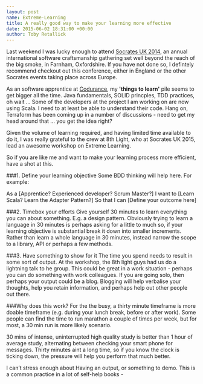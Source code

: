 ```yaml
---
layout: post
name: Extreme-Learning
title: A really good way to make your learning more effective
date: 2015-06-02 18:31:00 +00:00
author: Toby Retallick
---
```


Last weekend I was lucky enough to attend [Socrates UK 2014](http://socratesuk.org), an annual international software craftsmanship gathering set well beyond the reach of the big smoke, in Farnham, Oxfordshire. If you have not done so, I defintely recommend checkout out this conference, either in England or the other Socrates events taking place across Europe.

As an software apprentice at [Codurance](http://www.codurance.com), my <strong>'things to learn'</strong> pile seems to get bigger all the time. Java fundamentals, SOLID princples, TDD practices, oh wait … Some of the developers at the project I am working on are now using Scala. I need to at least be able to understand their code. Hang on, Terraform has been coming up in a number of discussions - need to get my head around that … you get the idea right?

Given the volume of learning required, and having limited time available to do it, I was really grateful to the crew at 8th Light, who at Socrates UK 2015, lead an awesome workshop on Extreme Learning.

So if you are like me and want to make your learning process more efficient, have a shot at this.

###1. Define your learning objective
Some BDD thinking will help here. For example:

As a [Apprentice? Experienced developer? Scrum Master?] 
I want to [Learn Scala? Learn the Adapter Pattern?]
So that I can [Define your outcome here]

###2. Timebox your efforts
Give yourself 30 minutes to learn everything you can about something. E.g. a design pattern. 
Obviously trying to learn a language in 30 minutes is perhaps asking for a little to much so, if your learning objective is substantial break it down into smaller increments. Rather than learn a whole language in 30 minutes, instead narrow the scope to a library, API or perhaps a few methods.

###3. Have something to show for it
The time you spend needs to result in some sort of output. At the workshop, the 8th light guys had us do a lightning talk to he group. This could be great in a work situation - perhaps you can do something with work colleagues. If you are going solo, then perhaps your output could be a blog. Blogging will help verbalise your thoughts, help you retain information, and perhaps help out other people out there.

###Why does this work?
For the the busy, a thirty minute timeframe is more doable timeframe (e.g. during your lunch break, before or after work). Some people can find the time to run marathon a couple of times per week, but for most, a 30 min run is more likely scenario.

30 mins of intense, uninterrupted high quality study is better than 1 hour of average study, alternating between checking your smart phone for messages. Thirty minutes aint a long time, so if you know the clock is ticking down, the pressure will help you perform that much better.

I can’t stress enough about Having an output, or something to demo. This is a common practice in a lot of self-help books - 

